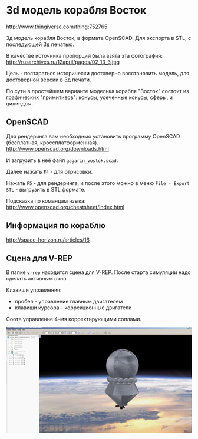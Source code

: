 3d модель корабля Восток
========================

http://www.thingiverse.com/thing:752765

3д модель корабля Восток, в формате OpenSCAD. Для экспорта в STL, 
с последующей 3д печатью.

В качестве источника пропорций была взята эта фотография:
http://rusarchives.ru/12april/pages/02_13_3.jpg

Цель - постараться исторически достоверно восстановить модель, для достоверной
версии в 3д печати.

По сути в простейшем варианте моделька корабля "Восток" 
состоит из графических "примитивов": 
конусы, усеченные конусы, сферы, и цилиндры.


OpenSCAD
--------

Для рендеринга вам необходимо установить программу OpenSCAD (бесплатная, кроссплатформенная).
http://www.openscad.org/downloads.html

И загрузить в неё файл `gagarin_vostok.scad`.

Далее нажать `F4` - для отрисовки.

Нажать `F5` - для рендеринга, и после этого можно в меню `File - Export STL` - 
выгрузить в STL формате.

Подсказка по командам языка: http://www.openscad.org/cheatsheet/index.html


Информация по кораблю
---------------------

http://space-horizon.ru/articles/16


Сцена для V-REP
---------------

В папке `v-rep` находится сцена для V-REP. После старта симуляции надо сделать активным окно.

Клавиши управления:

* пробел - управление главным двигателем
* клавиши курсора - коррекционные двигатели

Соотв управление 4-мя корректирующими соплами.

![](https://raw.githubusercontent.com/nemilya/gagarin_vostok/master/v-rep/screenshot.jpg)
